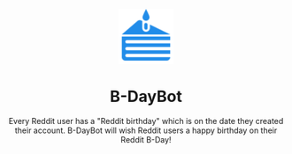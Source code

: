 <div align="center">
    <img src="B-DayBot.svg" alt="B-DayBot" width="100">
    <h1>B-DayBot</h1>
    <p>Every Reddit user has a "Reddit birthday" which is on the date they created their account. B-DayBot will wish Reddit users a happy birthday on their Reddit B-Day!</p>
</div>